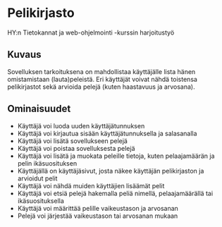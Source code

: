 # Pelikirjasto #
HY:n Tietokannat ja web-ohjelmointi -kurssin harjoitustyö

## Kuvaus ##
Sovelluksen tarkoituksena on mahdollistaa käyttäjälle lista hänen omistamistaan (lauta)peleistä. Eri käyttäjät voivat nähdä toistensa pelikirjastot sekä arvioida pelejä (kuten haastavuus ja arvosana).

## Ominaisuudet ##
* Käyttäjä voi luoda uuden käyttäjätunnuksen
* Käyttäjä voi kirjautua sisään käyttäjätunnuksella ja salasanalla
* Käyttäjä voi lisätä sovellukseen pelejä
* Käyttäjä voi poistaa sovelluksesta pelejä
* Käyttäjä voi lisätä ja muokata peleille tietoja, kuten pelaajamäärän ja pelin ikäsuosituksen
* Käyttäjällä on käyttäjäsivut, josta näkee käyttäjän pelikirjaston ja arvioidut pelit
* Käyttäjä voi nähdä muiden käyttäjien lisäämät pelit
* Käyttäjä voi etsiä pelejä hakemalla peliä nimellä, pelaajamäärällä tai ikäsuosituksella
* Käyttäjä voi määrittää pelille vaikeustason ja arvosanan
* Pelejä voi järjestää vaikeustason tai arvosanan mukaan
